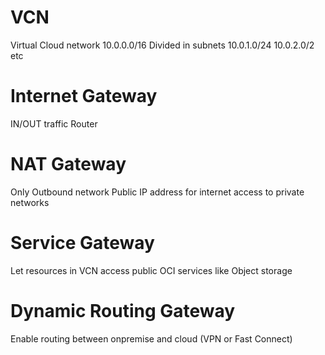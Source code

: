 # VCN
Virtual Cloud network  10.0.0.0/16
Divided in subnets 10.0.1.0/24 10.0.2.0/2 etc

# Internet Gateway
IN/OUT traffic Router 

# NAT Gateway
Only Outbound network
Public IP address for internet access to private networks

# Service Gateway
Let resources in VCN access public OCI services like  Object storage

# Dynamic Routing Gateway
Enable routing between onpremise and cloud (VPN or Fast Connect)

